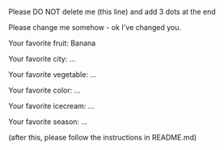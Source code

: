 Please DO NOT delete me (this line) and add 3 dots at the end

Please change me somehow - ok I've changed you.



Your favorite fruit: Banana

Your favorite city: ...

Your favorite vegetable: ...

Your favorite color: ...

Your favorite icecream: ...

Your favorite season: ...


(after this, please follow the instructions in README.md)


